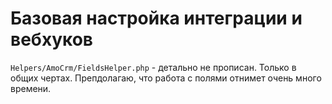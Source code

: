 # Базовая настройка интеграции и вебхуков

`Helpers/AmoCrm/FieldsHelper.php` - детально не прописан. Только в общих чертах.
Препдолагаю, что работа с полями отнимет очень много времени.

